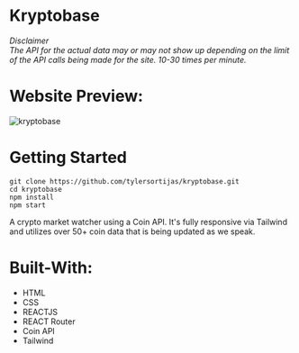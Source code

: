# Kryptobase
*Disclaimer* <br/>
*The API for the actual data may or may not show up depending on the limit of the API calls being made for the site. 10-30 times per minute.*

# Website Preview:
![kryptobase](https://github.com/tylersortijas/kryptobase/assets/96886636/50162bd8-143e-484e-9f9c-b217637a864d)

# Getting Started
```
git clone https://github.com/tylersortijas/kryptobase.git
cd kryptobase
npm install
npm start
```

A crypto market watcher using a Coin API. It's fully responsive
via Tailwind and utilizes over 50+ coin data that is being updated
as we speak.

# Built-With:
- HTML
- CSS
- REACTJS
- REACT Router
- Coin API
- Tailwind
